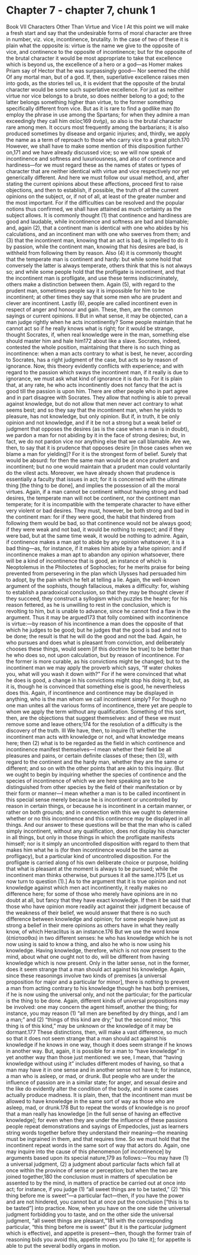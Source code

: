 # Chapter 7 - chapter 7, chunk 1

Book VII Characters Other Than Virtue and Vice I At this point we will make a fresh start and say that the undesirable forms of moral character are three in number, viz. vice, incontinence, brutality. In the case of two of these it is plain what the opposite is: virtue is the name we give to the opposite of vice, and continence to the opposite of incontinence; but for the opposite of the brutal character it would be most appropriate to take that excellence which is beyond us, the excellence of a hero or a god⁠—as Homer makes Priam say of Hector that he was surpassingly good⁠— Nor seemed the child Of any mortal man, but of a god. If, then, superlative excellence raises men into gods, as the stories tell us, it is evident that the opposite of the brutal character would be some such superlative excellence. For just as neither virtue nor vice belongs to a brute, so does neither belong to a god; to the latter belongs something higher than virtue, to the former something specifically different from vice. But as it is rare to find a godlike man (to employ the phrase in use among the Spartans; for when they admire a man exceedingly they call him σεῖος169 ἀνήρ), so also is the brutal character rare among men. It occurs most frequently among the barbarians; it is also produced sometimes by disease and organic injuries; and, thirdly, we apply the name as a term of reproach to those who carry vice to a great pitch.170 However, we shall have to make some mention of this disposition further on,171 and we have already discussed vice; so we will now speak of incontinence and softness and luxuriousness, and also of continence and hardiness⁠—for we must regard these as the names of states or types of character that are neither identical with virtue and vice respectively nor yet generically different. And here we must follow our usual method, and, after stating the current opinions about these affections, proceed first to raise objections, and then to establish, if possible, the truth of all the current opinions on the subject, or, if not of all, at least of the greater number and the most important. For if the difficulties can be resolved and the popular notions thus confirmed, we shall have attained as much certainty as the subject allows. It is commonly thought (1) that continence and hardiness are good and laudable, while incontinence and softness are bad and blamable; and, again (2), that a continent man is identical with one who abides by his calculations, and an incontinent man with one who swerves from them; and (3) that the incontinent man, knowing that an act is bad, is impelled to do it by passion, while the continent man, knowing that his desires are bad, is withheld from following them by reason. Also (4) it is commonly thought that the temperate man is continent and hardy: but while some hold that conversely the latter is always temperate, others think that this is not always so; and while some people hold that the profligate is incontinent, and that the incontinent man is profligate, and use these terms indiscriminately, others make a distinction between them. Again (5), with regard to the prudent man, sometimes people say it is impossible for him to be incontinent; at other times they say that some men who are prudent and clever are incontinent. Lastly (6), people are called incontinent even in respect of anger and honour and gain. These, then, are the common sayings or current opinions. II But in what sense, it may be objected, can a man judge rightly when he acts incontinently? Some people maintain that he cannot act so if he really knows what is right; for it would be strange, thought Socrates, if, when real knowledge were in the man, something else should master him and hale him172 about like a slave. Socrates, indeed, contested the whole position, maintaining that there is no such thing as incontinence: when a man acts contrary to what is best, he never, according to Socrates, has a right judgment of the case, but acts so by reason of ignorance. Now, this theory evidently conflicts with experience; and with regard to the passion which sways the incontinent man, if it really is due to ignorance, we must ask what kind of ignorance it is due to. For it is plain that, at any rate, he who acts incontinently does not fancy that the act is good till the passion is upon him. There are other people who in part agree and in part disagree with Socrates. They allow that nothing is able to prevail against knowledge, but do not allow that men never act contrary to what seems best; and so they say that the incontinent man, when he yields to pleasure, has not knowledge, but only opinion. But if, in truth, it be only opinion and not knowledge, and if it be not a strong but a weak belief or judgment that opposes the desires (as is the case when a man is in doubt), we pardon a man for not abiding by it in the face of strong desires; but, in fact, we do not pardon vice nor anything else that we call blamable. Are we, then, to say that it is prudence that opposes desire [in those cases when we blame a man for yielding]? For it is the strongest form of belief. Surely that would be absurd: for then the same man would be at once prudent and incontinent; but no one would maintain that a prudent man could voluntarily do the vilest acts. Moreover, we have already shown that prudence is essentially a faculty that issues in act; for it is concerned with the ultimate thing [the thing to be done], and implies the possession of all the moral virtues. Again, if a man cannot be continent without having strong and bad desires, the temperate man will not be continent, nor the continent man temperate; for it is incompatible with the temperate character to have either very violent or bad desires. They must, however, be both strong and bad in the continent man: for if they were good, the habit that hindered from following them would be bad, so that continence would not be always good; if they were weak and not bad, it would be nothing to respect; and if they were bad, but at the same time weak, it would be nothing to admire. Again, if continence makes a man apt to abide by any opinion whatsoever, it is a bad thing⁠—as, for instance, if it makes him abide by a false opinion: and if incontinence makes a man apt to abandon any opinion whatsoever, there will be a kind of incontinence that is good, an instance of which is Neoptolemus in the Philoctetes of Sophocles; for he merits praise for being prevented from persevering in the plan which Ulysses had persuaded him to adopt, by the pain which he felt at telling a lie. Again, the well-known argument of the sophists, though fallacious, makes a difficulty: for, wishing to establish a paradoxical conclusion, so that they may be thought clever if they succeed, they construct a syllogism which puzzles the hearer; for his reason fettered, as he is unwilling to rest in the conclusion, which is revolting to him, but is unable to advance, since he cannot find a flaw in the argument. Thus it may be argued173 that folly combined with incontinence is virtue:⁠—by reason of his incontinence a man does the opposite of that which he judges to be good; but he judges that the good is bad and not to be done; the result is that he will do the good and not the bad. Again, he who pursues and does what is pleasant from conviction, and deliberately chooses these things, would seem [if this doctrine be true] to be better than he who does so, not upon calculation, but by reason of incontinence. For the former is more curable, as his convictions might be changed; but to the incontinent man we may apply the proverb which says, “If water chokes you, what will you wash it down with?” For if he were convinced that what he does is good, a change in his convictions might stop his doing it; but, as it is, though he is convinced that something else is good, he nevertheless does this. Again, if incontinence and continence may be displayed in anything, who is the man whom we call incontinent simply? For though no one man unites all the various forms of incontinence, there yet are people to whom we apply the term without any qualification. Something of this sort, then, are the objections that suggest themselves: and of these we must remove some and leave others;174 for the resolution of a difficulty is the discovery of the truth. III We have, then, to inquire (1) whether the incontinent man acts with knowledge or not, and what knowledge means here; then (2) what is to be regarded as the field in which continence and incontinence manifest themselves⁠—I mean whether their field be all pleasures and pains, or certain definite classes of these; then (3), with regard to the continent and the hardy man, whether they are the same or different; and so on with the other points that are akin to this inquiry. (But we ought to begin by inquiring whether the species of continence and the species of incontinence of which we are here speaking are to be distinguished from other species by the field of their manifestation or by their form or manner⁠—I mean whether a man is to be called incontinent in this special sense merely because he is incontinent or uncontrolled by reason in certain things, or because he is incontinent in a certain manner, or rather on both grounds; and in connection with this we ought to determine whether or no this incontinence and this continence may be displayed in all things. And our answer to these questions will be that the man who is called simply incontinent, without any qualification, does not display his character in all things, but only in those things in which the profligate manifests himself; nor is it simply an uncontrolled disposition with regard to them that makes him what he is (for then incontinence would be the same as profligacy), but a particular kind of uncontrolled disposition. For the profligate is carried along of his own deliberate choice or purpose, holding that what is pleasant at the moment is always to be pursued; while the incontinent man thinks otherwise, but pursues it all the same.)175 [Let us now turn to question (1).] As to the argument that it is true opinion and not knowledge against which men act incontinently, it really makes no difference here; for some of those who merely have opinions are in no doubt at all, but fancy that they have exact knowledge. If then it be said that those who have opinion more readily act against their judgment because of the weakness of their belief, we would answer that there is no such difference between knowledge and opinion; for some people have just as strong a belief in their mere opinions as others have in what they really know, of which Heraclitus is an instance.176 But we use the word know (ἐπίστασθαι) in two different senses: he who has knowledge which he is not now using is said to know a thing, and also he who is now using his knowledge. Having knowledge, therefore, which is not now present to the mind, about what one ought not to do, will be different from having knowledge which is now present. Only in the latter sense, not in the former, does it seem strange that a man should act against his knowledge. Again, since these reasonings involve two kinds of premises [a universal proposition for major and a particular for minor], there is nothing to prevent a man from acting contrary to his knowledge though he has both premises, if he is now using the universal only, and not the particular; for the particular is the thing to be done. Again, different kinds of universal propositions may be involved: one may concern the agent himself, another the thing; for instance, you may reason (1) “all men are benefited by dry things, and I am a man;” and (2) “things of this kind are dry;” but the second minor, “this thing is of this kind,” may be unknown or the knowledge of it may be dormant.177 These distinctions, then, will make a vast difference, so much so that it does not seem strange that a man should act against his knowledge if he knows in one way, though it does seem strange if he knows in another way. But, again, it is possible for a man to “have knowledge” in yet another way than those just mentioned: we see, I mean, that “having knowledge without using it” includes different modes of having, so that a man may have it in one sense and in another sense not have it; for instance, a man who is asleep, or mad, or drunk. But people who are under the influence of passion are in a similar state; for anger, and sexual desire and the like do evidently alter the condition of the body, and in some cases actually produce madness. It is plain, then, that the incontinent man must be allowed to have knowledge in the same sort of way as those who are asleep, mad, or drunk.178 But to repeat the words of knowledge is no proof that a man really has knowledge [in the full sense of having an effective knowledge]; for even when they are under the influence of these passions people repeat demonstrations and sayings of Empedocles, just as learners string words together before they understand their meaning⁠—the meaning must be ingrained in them, and that requires time. So we must hold that the incontinent repeat words in the same sort of way that actors do. Again, one may inquire into the cause of this phenomenon [of incontinence] by arguments based upon its special nature,179 as follows:⁠—You may have (1) a universal judgment, (2) a judgment about particular facts which fall at once within the province of sense or perception; but when the two are joined together,180 the conclusion must in matters of speculation be assented to by the mind, in matters of practice be carried out at once into act; for instance, if you judge (1) “all sweet things are to be tasted,” (2) “this thing before me is sweet”⁠—a particular fact⁠—then, if you have the power and are not hindered, you cannot but at once put the conclusion [“this is to be tasted”] into practice. Now, when you have on the one side the universal judgment forbidding you to taste, and on the other side the universal judgment, “all sweet things are pleasant,”181 with the corresponding particular, “this thing before me is sweet” (but it is the particular judgment which is effective), and appetite is present⁠—then, though the former train of reasoning bids you avoid this, appetite moves you [to take it]; for appetite is able to put the several bodily organs in motion.